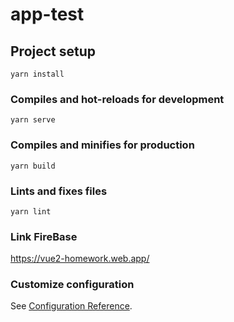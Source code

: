 # app-test

## Project setup
```
yarn install
```

### Compiles and hot-reloads for development
```
yarn serve
```

### Compiles and minifies for production
```
yarn build
```

### Lints and fixes files
```
yarn lint
```
### Link FireBase
https://vue2-homework.web.app/

### Customize configuration
See [Configuration Reference](https://cli.vuejs.org/config/).
